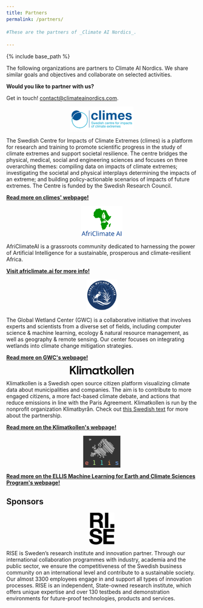 ```yaml
---
title: Partners
permalink: /partners/

#These are the partners of _Climate AI Nordics_.

---
```

{% include base_path %}

<style>
.logo {
  max-width: 12em;
  max-height: 6em;
  margin: 1em;
  margin-left: auto;
  margin-right: auto;
  display: block;
}
</style>

The following organizations are partners to Climate AI Nordics. We share similar goals and objectives and collaborate on selected activities.

**Would you like to partner with us?**

Get in touch! [contact@climateainordics.com](mailto:contact@climateainordics.com).

<img class="logo" src="/images/partners/climes.png" />

The Swedish Centre for Impacts of Climate Extremes (climes) is a platform for research and training to promote scientific progress in the study of climate extremes and support societal resilience. The centre bridges the physical, medical, social and engineering sciences and focuses on three overarching themes: compiling data on impacts of climate extremes; investigating the societal and physical interplays determining the impacts of an extreme; and building policy-actionable scenarios of impacts of future extremes. The Centre is funded by the Swedish Research Council.

**[Read more on climes' webpage!](https://climes.se/)**

<img class="logo" src="/images/partners/africlimateai.png" />

AfriClimateAI is a grassroots community dedicated to harnessing the power of Artificial Intelligence for a sustainable, prosperous and climate-resilient Africa. 

**[Visit africlimate.ai for more info!](https://africlimate.ai/)**

<img class="logo" src="/images/partners/gwc.png" />

The Global Wetland Center (GWC) is a collaborative initiative that involves experts and scientists from a diverse set of fields, including computer science & machine learning, ecology & natural resource management, as well as geography & remote sensing. Our center focuses on integrating wetlands into climate change mitigation strategies.

**[Read more on GWC's webpage!](https://globalwetlandcenter.ku.dk/)**

<img class="logo" src="/images/partners/Klimatkollen_Black.png" />

Klimatkollen is a Swedish open source citizen platform visualizing climate data about municipalities and companies. The aim is to contribute to more engaged citizens, a more fact-based climate debate, and actions that reduce emissions in line with the Paris Agreement. Klimatkollen is run by the nonprofit organization Klimatbyrån. Check out [this Swedish text](https://www.mynewsdesk.com/se/klimatbyraan/pressreleases/klimatkollen-ny-partner-till-climate-ai-nordics-3368777) for more about the partnership.

**[Read more on the Klimatkollen's webpage!](https://www.klimatkollen.se/in-english)**


<img class="logo" src="/images/partners/ellis.png" />


**[Read more on the ELLIS Machine Learning for Earth and Climate Sciences Program's webpage!](https://ellis.eu/programs/machine-learning-for-earth-and-climate-sciences)**

## Sponsors

<img class="logo" src="/images/partners/rise.svg" />

RISE is Sweden’s research institute and innovation partner. Through our international collaboration programmes with industry, academia and the public sector, we ensure the competitiveness of the Swedish business community on an international level and contribute to a sustainable society. Our almost 3300 employees engage in and support all types of innovation processes. RISE is an independent, State-owned research institute, which offers unique expertise and over 130 testbeds and demonstration environments for future-proof technologies, products and services.


